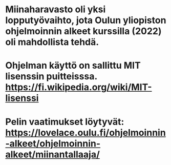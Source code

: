 # Miinaharavasto oli yksi lopputyövaihto, jota Oulun yliopiston ohjelmoinnin alkeet kurssilla (2022) oli mahdollista tehdä.
# Ohjelman käyttö on sallittu MIT lisenssin puitteisssa. https://fi.wikipedia.org/wiki/MIT-lisenssi
# Pelin vaatimukset löytyvät: https://lovelace.oulu.fi/ohjelmoinnin-alkeet/ohjelmoinnin-alkeet/miinantallaaja/
